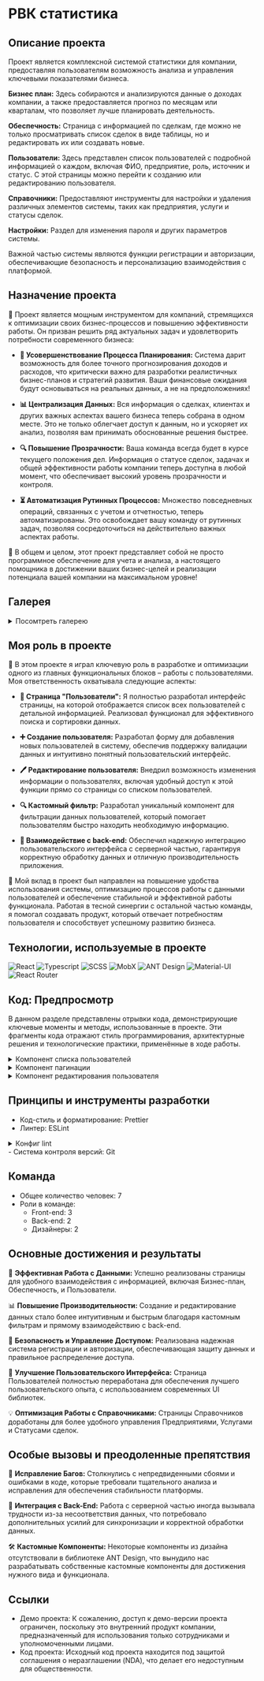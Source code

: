 # РВК статистика

## Описание проекта

Проект является комплексной системой статистики для компании, предоставляя пользователям возможность анализа и управления ключевыми показателями бизнеса.

**Бизнес план:** Здесь собираются и анализируются данные о доходах компании, а также предоставляется прогноз по месяцам или кварталам, что позволяет лучше планировать деятельность.

**Обеспечность:** Страница с информацией по сделкам, где можно не только просматривать список сделок в виде таблицы, но и редактировать их или создавать новые.

**Пользователи:** Здесь представлен список пользователей с подробной информацией о каждом, включая ФИО, предприятие, роль, источник и статус. С этой страницы можно перейти к созданию или редактированию пользователя.

**Справочники:** Предоставляют инструменты для настройки и удаления различных элементов системы, таких как предприятия, услуги и статусы сделок.

**Настройки:** Раздел для изменения пароля и других параметров системы.

Важной частью системы являются функции регистрации и авторизации, обеспечивающие безопасность и персонализацию взаимодействия с платформой.


## Назначение проекта

🚀 Проект является мощным инструментом для компаний, стремящихся к оптимизации своих бизнес-процессов и повышению эффективности работы. Он призван решить ряд актуальных задач и удовлетворить потребности современного бизнеса:

- **🎯 Усовершенствование Процесса Планирования:** Система дарит возможность для более точного прогнозирования доходов и расходов, что критически важно для разработки реалистичных бизнес-планов и стратегий развития. Ваши финансовые ожидания будут основываться на реальных данных, а не на предположениях!

- **📊 Централизация Данных:** Вся информация о сделках, клиентах и других важных аспектах вашего бизнеса теперь собрана в одном месте. Это не только облегчает доступ к данным, но и ускоряет их анализ, позволяя вам принимать обоснованные решения быстрее.

- **🔍 Повышение Прозрачности:** Ваша команда всегда будет в курсе текущего положения дел. Информация о статусе сделок, задачах и общей эффективности работы компании теперь доступна в любой момент, что обеспечивает высокий уровень прозрачности и контроля.

- **⏳ Автоматизация Рутинных Процессов:** Множество повседневных операций, связанных с учетом и отчетностью, теперь автоматизированы. Это освобождает вашу команду от рутинных задач, позволяя сосредоточиться на действительно важных аспектах работы.

🌟 В общем и целом, этот проект представляет собой не просто программное обеспечение для учета и анализа, а настоящего помощника в достижении ваших бизнес-целей и реализации потенциала вашей компании на максимальном уровне!


## Галерея

<details>
  <summary>Посомтреть галерею</summary>

  ![Изображение 1](https://github.com/BrandonWF1/rvk-statistics/blob/main/screen%201.png)
  ![Изображение 1](https://github.com/BrandonWF1/rvk-statistics/blob/main/screen%202.png)
  ![Изображение 1](https://github.com/BrandonWF1/rvk-statistics/blob/main/screen%203.png)
  ![Изображение 1](https://github.com/BrandonWF1/rvk-statistics/blob/main/screen%204.png)
  ![Изображение 1](https://github.com/BrandonWF1/rvk-statistics/blob/main/screen%205.png)
  ![Изображение 1](https://github.com/BrandonWF1/rvk-statistics/blob/main/screen%206.png)
  ![Изображение 1](https://github.com/BrandonWF1/rvk-statistics/blob/main/screen%207.png)
  ![Изображение 1](https://github.com/BrandonWF1/rvk-statistics/blob/main/screen%208.png)
  ![Изображение 1](https://github.com/BrandonWF1/rvk-statistics/blob/main/screen%209.png)
  ![Изображение 1](https://github.com/BrandonWF1/rvk-statistics/blob/main/screen10.png)
  ![Изображение 1](https://github.com/BrandonWF1/rvk-statistics/blob/main/screen11.png)
  

</details>

## Моя роль в проекте

🔧 В этом проекте я играл ключевую роль в разработке и оптимизации одного из главных функциональных блоков – работы с пользователями. Моя ответственность охватывала следующие аспекты:

- **👤 Страница "Пользователи":** Я полностью разработал интерфейс страницы, на которой отображается список всех пользователей с детальной информацией. Реализовал функционал для эффективного поиска и сортировки данных.

- **➕ Создание пользователя:** Разработал форму для добавления новых пользователей в систему, обеспечив поддержку валидации данных и интуитивно понятный пользовательский интерфейс.

- **🖊 Редактирование пользователя:** Внедрил возможность изменения информации о пользователях, включая удобный доступ к этой функции прямо со страницы со списком пользователей.

- **🔍 Кастомный фильтр:** Разработал уникальный компонент для фильтрации данных пользователей, который помогает пользователям быстро находить необходимую информацию.

- **🔄 Взаимодействие с back-end:** Обеспечил надежную интеграцию пользовательского интерфейса с серверной частью, гарантируя корректную обработку данных и отличную производительность приложения.

🎯 Мой вклад в проект был направлен на повышение удобства использования системы, оптимизацию процессов работы с данными пользователей и обеспечение стабильной и эффективной работы функционала. Работая в тесной синергии с остальной частью команды, я помогал создавать продукт, который отвечает потребностям пользователя и способствует успешному развитию бизнеса.


## Технологии, используемые в проекте

![React](https://img.shields.io/badge/-React-61DAFB?logo=React&logoColor=white&style=for-the-badge)
![Typescript](https://img.shields.io/badge/-Typescript-3178C6?logo=Typescript&logoColor=white&style=for-the-badge)
![SCSS](https://img.shields.io/badge/-SCSS-CC6699?logo=SASS&logoColor=white&style=for-the-badge)
![MobX](https://img.shields.io/badge/-MobX-FF9955?logo=MobX&logoColor=white&style=for-the-badge)
![ANT Design](https://img.shields.io/badge/-ANT%20Design-0170FE?logo=Ant%20Design&logoColor=white&style=for-the-badge)
![Material-UI](https://img.shields.io/badge/-Material%20UI-0081CB?logo=Material-UI&logoColor=white&style=for-the-badge)
![React Router](https://img.shields.io/badge/-React%20Router-CA4245?logo=React%20Router&logoColor=white&style=for-the-badge)

## Код: Предпросмотр

В данном разделе представлены отрывки кода, демонстрирующие ключевые моменты и методы, использованные в проекте. Эти фрагменты кода отражают стиль программирования, архитектурные решения и технологические практики, применённые в ходе работы.

<details>
  <summary>Компонент списка пользователей</summary>

  ```javascript
  import { Row } from "antd";
  import { useCallback, useEffect } from "react";
  import { SearchInput } from "@widgets/search/SearchInput.tsx";
  import { Filter } from "@widgets/filter/Filter.tsx";
  import { EntitiesCounter } from "@widgets/entitiesCounter/EntitiesCounter.tsx";
  import { TableUser } from "./tableUsers/TableUser.tsx";
  import { ModalInfoBody } from "@common/dynamicModalActionBodies/ModalInfoBody.tsx";
  import { PaginationComponent } from "@common/pagination/Pagination.tsx";
  import { rootStore } from "@store/RootStore.ts";
  import { observer } from "mobx-react";
  import useQueryParam from "@utils/hooks/useQueryParam.ts";
  import { TFilterRequestUsers } from "@models/user.ts";
  import { DataWrapper } from "@layout/dataWrapper/DataWrapper.tsx";
  import { INITIAL_NUMBER_OF_ELEMENTS_PER_PAGE_USERS } from "../../../../settings/settings.ts";
  import classes from "./ListUserComponent.module.scss";
  
  export const ListUserComponent = observer(() => {
    const { getQueryParams } = useQueryParam();
    const {
      usersStore: { fetchUsers, countUsers, usersLoading, users, currentPage },
      modalStore: { openModal, closeModal },
    } = rootStore;
  
    const { page } = getQueryParams(["page"]);
  
    const createFetchUserHandler = useCallback(() => {
      // Объект фильтров
      const queryParams: TFilterRequestUsers = {
        page: page || 1,
        "per-page": INITIAL_NUMBER_OF_ELEMENTS_PER_PAGE_USERS,
      };
  
      fetchUsers(queryParams).catch((error) =>
        openModal({
          handlerClose: closeModal,
          body: (
            <ModalInfoBody
              content={error.formattedErrorMessage}
              variant="danger"
            />
          ),
        }),
      );
    }, [closeModal, fetchUsers, openModal, page]);
  
    useEffect(() => {
      createFetchUserHandler();
    }, [createFetchUserHandler]);
  
    return (
      <>
        <Row align="middle" wrap={true} className={classes.queryPanel}>
          <SearchInput className={classes.search} />
          <Filter />
          <EntitiesCounter
            className={classes.countUsersBlock}
            count={countUsers}
            entities="Всего пользователей:"
          />
        </Row>
        <DataWrapper loading={usersLoading} empty={users.length === 0}>
          <TableUser />
          <PaginationComponent
            pageSize={INITIAL_NUMBER_OF_ELEMENTS_PER_PAGE_USERS}
            currentPage={currentPage}
            totalElements={countUsers}
          />
        </DataWrapper>
      </>
    );
  });

  ```
</details>

<details>
  <summary>Компонент пагинации</summary>

  ```javascript
  import { FC } from "react";
  import { Pagination } from "antd";
  import { rootStore } from "@store/RootStore.ts";
  import { observer } from "mobx-react";
  import useQueryParam from "@utils/hooks/useQueryParam.ts";
  import {
    INITIAL_NUMBER_OF_ELEMENTS_PER_PAGE,
    INITIAL_PAGE_NUMBER,
    MIN_BREAKPOINT_WIDTH,
  } from "../../../settings/settings";
  import styles from "./Pagination.module.scss";
  
  type PaginationProps = {
    totalElements: number;
    currentPage?: number;
    pageSize?: number;
  };
  
  export const PaginationComponent: FC<PaginationProps> = observer(
    ({
      totalElements,
      currentPage = INITIAL_PAGE_NUMBER,
      pageSize = INITIAL_NUMBER_OF_ELEMENTS_PER_PAGE,
    }) => {
      const { setQueryParam } = useQueryParam();
      const { windowWidth } = rootStore.uiStore;
  
      const handleChange = (page: number) => setQueryParam("page", String(page));
  
      return (
        <Pagination
          onChange={handleChange}
          current={currentPage}
          defaultPageSize={pageSize}
          showSizeChanger={false}
          total={totalElements}
          className={styles.pagination}
          hideOnSinglePage
          showLessItems={windowWidth <= MIN_BREAKPOINT_WIDTH}
          responsive
        />
      );
    },
  );
  ```
</details>

<details>
  <summary>Компонент редактирования пользователя</summary>

  ```javascript
    import { useNavigate } from "react-router-dom";
    import { Flex } from "antd";
    import { TUsersFormEdit, UsersForm } from "../usersForm/usersForm.tsx";
    import { rootStore } from "@store/RootStore.ts";
    import { Button } from "@ui/button/Button.tsx";
    import { CloseIcon } from "@assets/img";
    import { ModalInfoBody } from "@common/dynamicModalActionBodies/ModalInfoBody.tsx";
    import { DynamicModalActionBody } from "@common/dynamicModalActionBodies/DynamicModalActionBody";
    import { handleFormEditUser } from "./helpers/handleFormEditUser.ts";
    import { TUserData } from "@models/user.ts";
    import { Dispatch, FC, SetStateAction, useState } from "react";
    import { changeStatusUser } from "@api/users.ts";
    import classes from "./EditUserComponent.module.scss";
    
    type TEditUserComponentProps = {
      user: TUserData;
      setUser: Dispatch<SetStateAction<TUserData | null>>;
    };
    
    export const EditUserComponent: FC<TEditUserComponentProps> = ({
      user,
      setUser,
    }) => {
      const navigation = useNavigate();
      const [changeDataLoader, setChangeDataLoader] = useState<boolean>(false);
      const [changeStatusUserLoader, setChangeStatusUserLoader] =
        useState<boolean>(false);
    
      const {
        modalStore: { openModal, closeModal },
        referencesStore: { rolesSelectList, companiesSelectList },
      } = rootStore;
    
      const createToggleStatusHandler = () => {
        setChangeStatusUserLoader(true); // Статус загрузки кнопки
    
        changeStatusUser(user.id)
          .then((newUserData) => setUser(newUserData))
          .catch((error) =>
            openModal({
              // При ошибке открыть модальное окно с ошибкой
              handlerClose: rootStore.modalStore.closeModal,
              body: (
                <ModalInfoBody
                  content={error.formattedErrorMessage}
                  variant="danger"
                />
              ),
            }),
          )
          .finally(() => setChangeStatusUserLoader(false)); // Статус загрузки кнопки
      };
    
      const handleUserBlockAction = () =>
        openModal({
          // Открыть модальное окно с подтверждением действия
          handlerClose: closeModal,
          body: (
            <DynamicModalActionBody
              content={`Вы действительно хотите заблокировать пользователя: ${user.name}?`}
              handlerButton={createToggleStatusHandler}
              textButton="Заблокировать пользователя"
              variant="danger"
            />
          ),
        });
    
      const handleUserUnblockAction = () =>
        openModal({
          // Открыть модальное окно с подтверждением действия
          handlerClose: closeModal,
          body: (
            <DynamicModalActionBody
              content={`Вы действительно хотите разблокировать пользователя: ${user.name}?`}
              handlerButton={createToggleStatusHandler}
              textButton="Разблокировать пользователя"
            />
          ),
        });
    
      const createFormHandler = (data: TUsersFormEdit) => {
        setChangeDataLoader(true);
        handleFormEditUser(data, user.id)
          .then(() => navigation("/users"))
          .catch((error) =>
            openModal({
              handlerClose: closeModal,
              body: (
                <ModalInfoBody
                  content={error.formattedErrorMessage}
                  variant="danger"
                />
              ),
            }),
          )
          .finally(() => setChangeDataLoader(false));
      };
    
      return (
        <UsersForm
          roles={rolesSelectList}
          companies={companiesSelectList}
          company_id={
            user.company
              ? {
                  ...user.company,
                  unavailable: false,
                }
              : undefined
          }
          role_id={
            user?.role && {
              ...user.role,
              unavailable: false,
            }
          }
          email={user?.email}
          name={user?.name}
          handleForm={createFormHandler}
        >
          <Flex className={classes.actionsButton} gap={20}>
            {user?.status.name !== "Активен" ? (
              <Button
                className={classes.changeStatusButton}
                disabled={changeStatusUserLoader}
                onClick={handleUserUnblockAction}
                variant="success"
              >
                Разблокировать
              </Button>
            ) : (
              <Button
                className={classes.changeStatusButton}
                disabled={changeStatusUserLoader}
                onClick={handleUserBlockAction}
                variant="danger"
              >
                <CloseIcon />
                <span>Заблокировать</span>
              </Button>
            )}
            <Button
              className={classes.saveButton}
              disabled={changeDataLoader}
              type="submit"
            >
              Сохранить изменения
            </Button>
          </Flex>
        </UsersForm>
      );
    };
  ```
</details>


## Принципы и инструменты разработки
- Код-стиль и форматирование: Prettier
- Линтер: ESLint
<details>
  <summary>Конфиг lint</summary>

  ```javascript
    module.exports = {
      root: true,
      env: { browser: true, es2020: true },
      extends: [
        'eslint:recommended',
        'plugin:@typescript-eslint/recommended',
        'plugin:react-hooks/recommended',
      ],
      ignorePatterns: ['dist', '.eslintrc.cjs'],
      parser: '@typescript-eslint/parser',
      plugins: ['react-refresh'],
      rules: {
        'react-refresh/only-export-components': [
          'warn',
          { allowConstantExport: true },
        ],
      },
    }
  ```
</details>
- Система контроля версий: Git

## Команда
- Общее количество человек: 7
- Роли в команде:
  - Front-end: 3
  - Back-end: 2
  - Дизайнеры: 2

## Основные достижения и результаты

🚀 **Эффективная Работа с Данными:** Успешно реализованы страницы для удобного взаимодействия с информацией, включая Бизнес-план, Обеспечность, и Пользователи.

📊 **Повышение Производительности:** Создание и редактирование данных стало более интуитивным и быстрым благодаря кастомным фильтрам и прямому взаимодействию с back-end.

🔐 **Безопасность и Управление Доступом:** Реализована надежная система регистрации и авторизации, обеспечивающая защиту данных и правильное распределение доступа.

🎨 **Улучшение Пользовательского Интерфейса:** Страница Пользователей полностью переработана для обеспечения лучшего пользовательского опыта, с использованием современных UI библиотек.

💡 **Оптимизация Работы с Справочниками:** Страницы Справочников доработаны для более удобного управления Предприятиями, Услугами и Статусами сделок.

## Особые вызовы и преодоленные препятствия

🐛 **Исправление Багов:** Столкнулись с непредвиденными сбоями и ошибками в коде, которые требовали тщательного анализа и исправления для обеспечения стабильности платформы.

🔄 **Интеграция с Back-End:** Работа с серверной частью иногда вызывала трудности из-за несоответствия данных, что потребовало дополнительных усилий для синхронизации и корректной обработки данных.

🛠️ **Кастомные Компоненты:** Некоторые компоненты из дизайна отсутствовали в библиотеке ANT Design, что вынудило нас разрабатывать собственные кастомные компоненты для достижения нужного вида и функционала.


## Ссылки

- Демо проекта: К сожалению, доступ к демо-версии проекта ограничен, поскольку это внутренний продукт компании, предназначенный для использования только сотрудниками и уполномоченными лицами.
- Код проекта: Исходный код проекта находится под защитой соглашения о неразглашении (NDA), что делает его недоступным для общественности.

